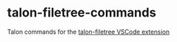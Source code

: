 # talon-filetree-commands

Talon commands for the [talon-filetree VSCode extension](https://github.com/paul-schaaf/talon-filetree)
